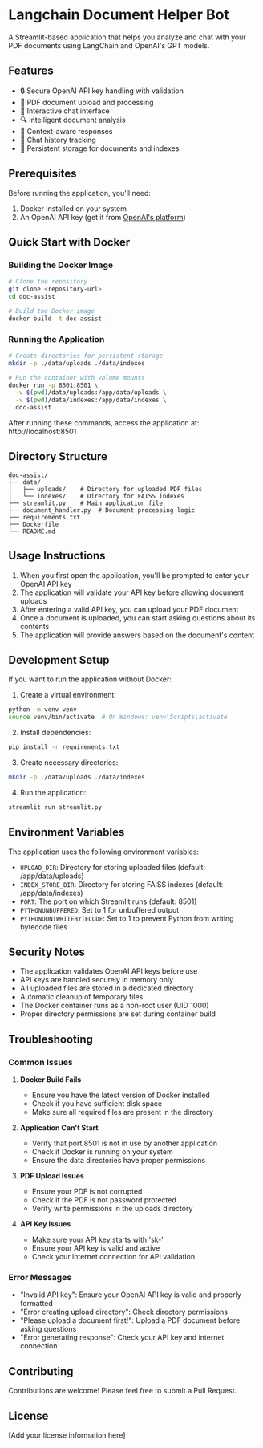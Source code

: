 # Langchain Document Helper Bot

A Streamlit-based application that helps you analyze and chat with your PDF documents using LangChain and OpenAI's GPT models.

## Features

- 🔒 Secure OpenAI API key handling with validation
- 📄 PDF document upload and processing
- 💬 Interactive chat interface
- 🔍 Intelligent document analysis
- 🎯 Context-aware responses
- 🔄 Chat history tracking
- 📁 Persistent storage for documents and indexes

## Prerequisites

Before running the application, you'll need:

1. Docker installed on your system
2. An OpenAI API key (get it from [OpenAI's platform](https://platform.openai.com/account/api-keys))

## Quick Start with Docker

### Building the Docker Image

```bash
# Clone the repository
git clone <repository-url>
cd doc-assist

# Build the Docker image
docker build -t doc-assist .
```

### Running the Application

```bash
# Create directories for persistent storage
mkdir -p ./data/uploads ./data/indexes

# Run the container with volume mounts
docker run -p 8501:8501 \
  -v $(pwd)/data/uploads:/app/data/uploads \
  -v $(pwd)/data/indexes:/app/data/indexes \
  doc-assist
```

After running these commands, access the application at: http://localhost:8501

## Directory Structure

```
doc-assist/
├── data/
│   ├── uploads/    # Directory for uploaded PDF files
│   └── indexes/    # Directory for FAISS indexes
├── streamlit.py    # Main application file
├── document_handler.py  # Document processing logic
├── requirements.txt
├── Dockerfile
└── README.md
```

## Usage Instructions

1. When you first open the application, you'll be prompted to enter your OpenAI API key
2. The application will validate your API key before allowing document uploads
3. After entering a valid API key, you can upload your PDF document
4. Once a document is uploaded, you can start asking questions about its contents
5. The application will provide answers based on the document's content

## Development Setup

If you want to run the application without Docker:

1. Create a virtual environment:
```bash
python -m venv venv
source venv/bin/activate  # On Windows: venv\Scripts\activate
```

2. Install dependencies:
```bash
pip install -r requirements.txt
```

3. Create necessary directories:
```bash
mkdir -p ./data/uploads ./data/indexes
```

4. Run the application:
```bash
streamlit run streamlit.py
```

## Environment Variables

The application uses the following environment variables:

- `UPLOAD_DIR`: Directory for storing uploaded files (default: /app/data/uploads)
- `INDEX_STORE_DIR`: Directory for storing FAISS indexes (default: /app/data/indexes)
- `PORT`: The port on which Streamlit runs (default: 8501)
- `PYTHONUNBUFFERED`: Set to 1 for unbuffered output
- `PYTHONDONTWRITEBYTECODE`: Set to 1 to prevent Python from writing bytecode files

## Security Notes

- The application validates OpenAI API keys before use
- API keys are handled securely in memory only
- All uploaded files are stored in a dedicated directory
- Automatic cleanup of temporary files
- The Docker container runs as a non-root user (UID 1000)
- Proper directory permissions are set during container build

## Troubleshooting

### Common Issues

1. **Docker Build Fails**
   - Ensure you have the latest version of Docker installed
   - Check if you have sufficient disk space
   - Make sure all required files are present in the directory

2. **Application Can't Start**
   - Verify that port 8501 is not in use by another application
   - Check if Docker is running on your system
   - Ensure the data directories have proper permissions

3. **PDF Upload Issues**
   - Ensure your PDF is not corrupted
   - Check if the PDF is not password protected
   - Verify write permissions in the uploads directory

4. **API Key Issues**
   - Make sure your API key starts with 'sk-'
   - Ensure your API key is valid and active
   - Check your internet connection for API validation

### Error Messages

- "Invalid API key": Ensure your OpenAI API key is valid and properly formatted
- "Error creating upload directory": Check directory permissions
- "Please upload a document first!": Upload a PDF document before asking questions
- "Error generating response": Check your API key and internet connection

## Contributing

Contributions are welcome! Please feel free to submit a Pull Request.

## License

[Add your license information here] 